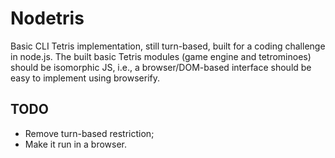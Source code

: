 # Nodetris

Basic CLI Tetris implementation, still turn-based, built for a coding challenge in node.js. The built basic Tetris modules (game engine and tetrominoes) should be isomorphic JS, i.e., a browser/DOM-based interface should be easy to implement using browserify.

## TODO

* Remove turn-based restriction;
* Make it run in a browser.